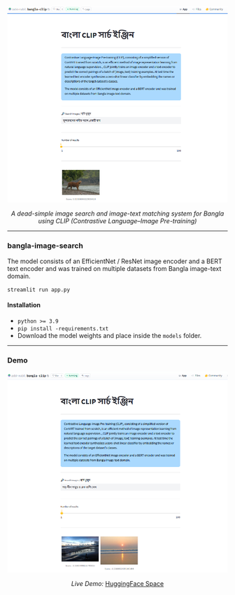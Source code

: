 <p align="center">
  <a href="#"><img src="assets/bangla_clip_1.PNG" alt="bangla clip"></a>
</p>
<p align="center">
    <em>A dead-simple image search and image-text matching system for Bangla using CLIP (Contrastive Language–Image Pre-training)</em>
</p>


---
### bangla-image-search
The model consists of an EfficientNet / ResNet image encoder and a BERT text encoder and was trained on multiple datasets from Bangla image-text domain.

```console
streamlit run app.py
```

#### Installation

* `python >= 3.9`
* `pip install -requirements.txt`
* Download the model weights and place inside the `models` folder.


---

### Demo

<p align="center">
  <a href="#"><img src="assets/bangla_clip_2.PNG" alt="bangla clip"></a>
</p>
<p align="center">
    <em>Live Demo: </em> <a href="https://huggingface.co/spaces/zabir-nabil/bangla-clip">HuggingFace Space</>
</p>


